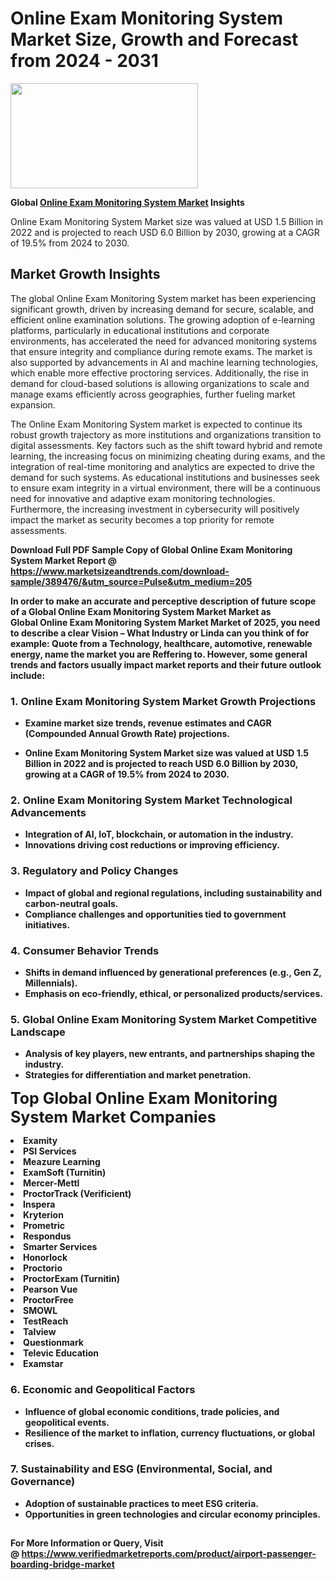 <H1>Online Exam Monitoring System Market Size, Growth and Forecast from 2024 - 2031</H1><img class="aligncenter size-medium wp-image-584254" src="https://thirdeyenews.in/wp-content/uploads/2024/09/Global-Market-Research-300x168.jpeg" alt="" width="300" height="168" /><p><strong>Global&nbsp;<a href="https://www.marketsizeandtrends.com/download-sample/389476/&amp;utm_source=Pulse&amp;utm_medium=205">Online Exam Monitoring System Market</a> Insights</strong></p><p>Online Exam Monitoring System Market size was valued at USD 1.5 Billion in 2022 and is projected to reach USD 6.0 Billion by 2030, growing at a CAGR of 19.5% from 2024 to 2030.</p><p><!DOCTYPE html> <html lang="en"> <head> <meta charset="UTF-8"> <meta name="viewport" content="width=device-width, initial-scale=1.0"> <title>Online Exam Monitoring System Market Growth Insights</title> </head> <body> <h2>Market Growth Insights</h2> <p>The global Online Exam Monitoring System market has been experiencing significant growth, driven by increasing demand for secure, scalable, and efficient online examination solutions. The growing adoption of e-learning platforms, particularly in educational institutions and corporate environments, has accelerated the need for advanced monitoring systems that ensure integrity and compliance during remote exams. The market is also supported by advancements in AI and machine learning technologies, which enable more effective proctoring services. Additionally, the rise in demand for cloud-based solutions is allowing organizations to scale and manage exams efficiently across geographies, further fueling market expansion.</p> <p><strong></strong></p> <p>The Online Exam Monitoring System market is expected to continue its robust growth trajectory as more institutions and organizations transition to digital assessments. Key factors such as the shift toward hybrid and remote learning, the increasing focus on minimizing cheating during exams, and the integration of real-time monitoring and analytics are expected to drive the demand for such systems. As educational institutions and businesses seek to ensure exam integrity in a virtual environment, there will be a continuous need for innovative and adaptive exam monitoring technologies. Furthermore, the increasing investment in cybersecurity will positively impact the market as security becomes a top priority for remote assessments.</p> <p><strong></p><p><span class=""><strong>Download Full PDF Sample Copy of Global Online Exam Monitoring System Market Report</strong> @ <a href="https://www.marketsizeandtrends.com/download-sample/389476/&amp;utm_source=Pulse&amp;utm_medium=205" target="_blank">https://www.marketsizeandtrends.com/download-sample/389476/&amp;utm_source=Pulse&amp;utm_medium=205</a></span></p><p>In order to make an accurate and perceptive description of future scope of a Global&nbsp;Online Exam Monitoring System Market Market as Global&nbsp;Online Exam Monitoring System Market Market of 2025, you need to describe a clear Vision &ndash; What Industry or Linda can you think of for example: Quote from a Technology, healthcare, automotive, renewable energy, name the market you are Reffering to. However, some general trends and factors usually impact market reports and their future outlook include:</p><h3>1.&nbsp;<strong>Online Exam Monitoring System Market Growth Projections</strong></h3><ul><li>Examine market size trends, revenue estimates and CAGR (Compounded Annual Growth Rate) projections.</li><li><p>Online Exam Monitoring System Market size was valued at USD 1.5 Billion in 2022 and is projected to reach USD 6.0 Billion by 2030, growing at a CAGR of 19.5% from 2024 to 2030.</p></li></ul><h3>2.&nbsp;<strong>Online Exam Monitoring System Market Technological Advancements</strong></h3><ul><li>Integration of AI, IoT, blockchain, or automation in the industry.</li><li>Innovations driving cost reductions or improving efficiency.</li></ul><h3>3.&nbsp;<strong>Regulatory and Policy Changes</strong></h3><ul><li>Impact of global and regional regulations, including sustainability and carbon-neutral goals.</li><li>Compliance challenges and opportunities tied to government initiatives.</li></ul><h3>4.&nbsp;<strong>Consumer Behavior Trends</strong></h3><ul><li>Shifts in demand influenced by generational preferences (e.g., Gen Z, Millennials).</li><li>Emphasis on eco-friendly, ethical, or personalized products/services.</li></ul><h3>5.&nbsp;<strong>Global Online Exam Monitoring System Market Competitive Landscape</strong></h3><ul><li>Analysis of key players, new entrants, and partnerships shaping the industry.</li><li>Strategies for differentiation and market penetration.</li></ul><p data-pm-slice="1 1 []"><span style="color: inherit; font-family: inherit; font-size: 25px;">Top Global Online Exam Monitoring System Market Companies</span></p><div class="" data-test-id=""><p><li>Examity</li><li> PSI Services</li><li> Meazure Learning</li><li> ExamSoft (Turnitin)</li><li> Mercer-Mettl</li><li> ProctorTrack (Verificient)</li><li> Inspera</li><li> Kryterion</li><li> Prometric</li><li> Respondus</li><li> Smarter Services</li><li> Honorlock</li><li> Proctorio</li><li> ProctorExam (Turnitin)</li><li> Pearson Vue</li><li> ProctorFree</li><li> SMOWL</li><li> TestReach</li><li> Talview</li><li> Questionmark</li><li> Televic Education</li><li> Examstar</li></p></div><h3>6.&nbsp;<strong>Economic and Geopolitical Factors</strong></h3><ul><li>Influence of global economic conditions, trade policies, and geopolitical events.</li><li>Resilience of the market to inflation, currency fluctuations, or global crises.</li></ul><h3>7.&nbsp;<strong>Sustainability and ESG (Environmental, Social, and Governance)</strong></h3><ul><li>Adoption of sustainable practices to meet ESG criteria.</li><li>Opportunities in green technologies and circular economy principles.</li></ul><h2><strong style="font-size: 14px;">For More Information or Query, Visit @&nbsp;</strong><a style="background-color: #ffffff; font-size: 14px;" href="https://www.marketsizeandtrends.com/report/online-exam-monitoring-system-market/" target="_blank">https://www.verifiedmarketreports.com/product/airport-passenger-boarding-bridge-market</a></h2>
